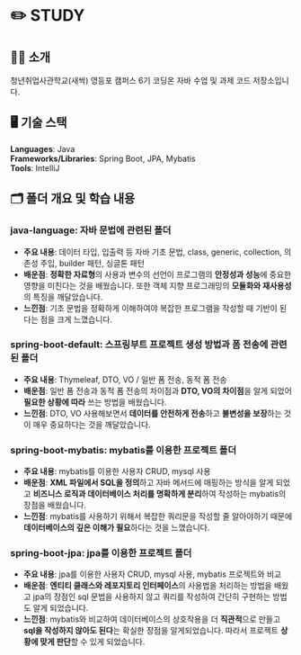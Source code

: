 # ✏️ STUDY

## 👋🏻 소개
청년취업사관학교(새싹) 영등포 캠퍼스 6기 코딩온 자바 수업 및 과제 코드 저장소입니다.

## 🖥️ 기술 스택
**Languages**: Java <br>
**Frameworks/Libraries**: Spring Boot, JPA, Mybatis <br>
**Tools**: IntelliJ <br>

## 🗂️ 폴더 개요 및 학습 내용
### java-language: 자바 문법에 관련된 폴더
- **주요 내용**: 데이터 타입, 입출력 등 자바 기초 문법, class, generic, collection, 의존성 주입, builder 패턴, 싱글톤 패턴
- **배운점**: **정확한 자료형**의 사용과 변수의 선언이 프로그램의 **안정성과 성능**에 중요한 영향을 미친다는 것을 배웠습니다. 또한 객체 지향 프로그래밍의 **모듈화와 재사용성**의 특징을 깨달았습니다.
- **느낀점**: 기초 문법을 정확하게 이해하여야 복잡한 프로그램을 작성할 때 기반이 된다는 점을 크게 느꼈습니다.

### spring-boot-default: 스프링부트 프로젝트 생성 방법과 폼 전송에 관련된 폴더
- **주요 내용**: Thymeleaf, DTO, VO / 일반 폼 전송, 동적 폼 전송
- **배운점**: 일반 폼 전송과 동적 폼 전송의 차이점과 **DTO, VO의 차이점**을 알게 되었어 **필요한 상황에 따라** 쓰는 방법을 배웠습니다.
- **느낀점**: DTO, VO 사용해보면서 **데이터를 안전하게 전송**하고 **불변성을 보장**하는 것이 매우 중요하다는 것을 깨달았습니다.

### spring-boot-mybatis: mybatis를 이용한 프로젝트 폴더
- **주요 내용**: mybatis를 이용한 사용자 CRUD, mysql 사용
- **배운점**: **XML 파일에서 SQL을 정의**하고 자바 메서드에 매핑하는 방식을 알게 되었고 **비즈니스 로직과 데이터베이스 처리를 명확하게 분리**하여 작성하는 mybatis의 장점을 배웠습니다.
- **느낀점**: mybatis를 사용하기 위해서 복잡한 쿼리문을 작성할 줄 알아야하기 때문에 **데이터베이스의 깊은 이해가 필요**하다는 것을 느꼈습니다.

### spring-boot-jpa: jpa를 이용한 프로젝트 폴더
  - **주요 내용**: jpa를 이용한 사용자 CRUD, mysql 사용, mybatis 프로젝트와 비교
  - **배운점**: **엔티티 클래스와 레포지토리 인터페이스**의 사용법을 처리하는 방법을 배웠고 jpa의 장점인 sql 문법을 사용하지 않고 쿼리를 작성하여 간단히 구현하는 방법도 알게 되었습니다.
  - **느낀점**: mybatis와 비교하여 데이터베이스의 상호작용을 더 **직관적**으로 만들고 **sql을 작성하지 않아도 된다**는 확실한 장점을 알게되었습니다. 따라서 프로젝트 **상황에 맞게 판단**할 수 있게 되었습니다.
